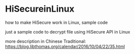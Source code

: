 # HiSecureinLinux
how to make HiSecure work in Linux, sample code

just a sample code to decrypt file using HiSecure API in Linux

more description in Chinese Traditional:
https://blog.libthomas.org/calendar/2016/10/04/22/35.html
